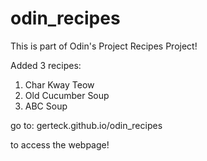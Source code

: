 # odin_recipes

This is part of Odin's Project Recipes Project!

Added 3 recipes:
1. Char Kway Teow
2. Old Cucumber Soup
3. ABC Soup

go to: gerteck.github.io/odin_recipes

to access the webpage! 
